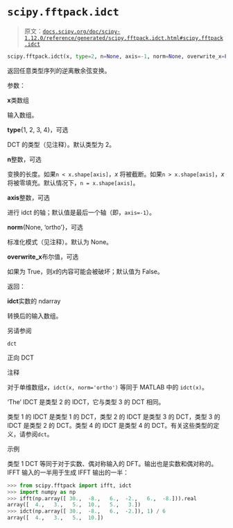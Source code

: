 # `scipy.fftpack.idct`

> 原文：[`docs.scipy.org/doc/scipy-1.12.0/reference/generated/scipy.fftpack.idct.html#scipy.fftpack.idct`](https://docs.scipy.org/doc/scipy-1.12.0/reference/generated/scipy.fftpack.idct.html#scipy.fftpack.idct)

```py
scipy.fftpack.idct(x, type=2, n=None, axis=-1, norm=None, overwrite_x=False)
```

返回任意类型序列的逆离散余弦变换。

参数：

**x**类数组

输入数组。

**type**{1, 2, 3, 4}，可选

DCT 的类型（见注释）。默认类型为 2。

**n**整数，可选

变换的长度。如果`n < x.shape[axis]`，*x* 将被截断。如果`n > x.shape[axis]`，*x* 将被零填充。默认情况下，`n = x.shape[axis]`。

**axis**整数，可选

进行 idct 的轴；默认值是最后一个轴（即，`axis=-1`）。

**norm**{None, ‘ortho’}，可选

标准化模式（见注释）。默认为 None。

**overwrite_x**布尔值，可选

如果为 True，则*x*的内容可能会被破坏；默认值为 False。

返回：

**idct**实数的 ndarray

转换后的输入数组。

另请参阅

`dct`

正向 DCT

注释

对于单维数组*x*，`idct(x, norm='ortho')` 等同于 MATLAB 中的 `idct(x)`。

‘The’ IDCT 是类型 2 的 IDCT，它与类型 3 的 DCT 相同。

类型 1 的 IDCT 是类型 1 的 DCT，类型 2 的 IDCT 是类型 3 的 DCT，类型 3 的 IDCT 是类型 2 的 DCT。类型 4 的 IDCT 是类型 4 的 DCT。有关这些类型的定义，请参阅`dct`。

示例

类型 1 DCT 等同于对于实数、偶对称输入的 DFT。输出也是实数和偶对称的。IFFT 输入的一半用于生成 IFFT 输出的一半：

```py
>>> from scipy.fftpack import ifft, idct
>>> import numpy as np
>>> ifft(np.array([ 30.,  -8.,   6.,  -2.,   6.,  -8.])).real
array([  4.,   3.,   5.,  10.,   5.,   3.])
>>> idct(np.array([ 30.,  -8.,   6.,  -2.]), 1) / 6
array([  4.,   3.,   5.,  10.]) 
```

